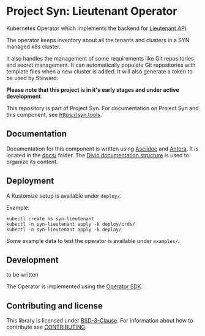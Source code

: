 # Project Syn: Lieutenant Operator

Kubernetes Operator which implements the backend for [Lieutenant API](https://github.com/projectsyn/lieutenant-api).

The operator keeps inventory about all the tenants and clusters in a SYN managed k8s cluster.

It also handles the management of some requirements like Git repositories and secret management. It can automatically populate Git repositories with template files when a new cluster is added. It will also generate a token to be used by Steward.


**Please note that this project is in it's early stages and under active development**.

This repository is part of Project Syn.
For documentation on Project Syn and this component, see https://syn.tools.

## Documentation

Documentation for this component is written using [Asciidoc][asciidoc] and [Antora][antora].
It is located in the [docs/](docs) folder.
The [Divio documentation structure](https://documentation.divio.com/) is used to organize its content.

## Deployment

A Kustomize setup is available under `deploy/`.

Example:

```
kubectl create ns syn-lieutenant
kubectl -n syn-lieutenant apply -k deploy/crds/
kubectl -n syn-lieutenant apply -k deploy/
```

Some example data to test the operator is available under `examples/`.

## Development

to be written

The Operator is implemented using the [Operator SDK](https://github.com/operator-framework/operator-sdk).

## Contributing and license

This library is licensed under [BSD-3-Clause](LICENSE).
For information about how to contribute see [CONTRIBUTING](CONTRIBUTING.md).

[commodore]: https://docs.syn.tools/commodore/index.html
[asciidoc]: https://asciidoctor.org/
[antora]: https://antora.org/

